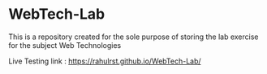 # WebTech-Lab
This is a repository created for the sole purpose of storing the lab exercise for the subject Web Technologies

Live Testing link : https://rahulrst.github.io/WebTech-Lab/
